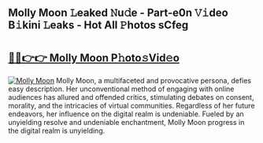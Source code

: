 ## Molly Moon 𝙻eaked 𝙽u𝚍e - Part-e0n 𝚅𝚒deo B𝚒kini 𝙻eaks - Hot All 𝙿hotos sCfeg

# <h2><a href="http://ld1a5t3.urlbe.top/?page=Molly+Moon">🔗🔗👉👉 Molly Moon P𝚑oto𝚜Vid𝚎o</a></h2>

[![Molly Moon](https://i.imgur.com/eBuTRDB.gif)](http://ld1a5t3.urlbe.top/?page=Molly+Moon)
Molly Moon, a multifaceted and provocative persona, defies easy description. Her unconventional method of engaging with online audiences has allured and offended critics, stimulating debates on consent, morality, and the intricacies of virtual communities. Regardless of her future endeavors, her influence on the digital realm is undeniable. Fueled by an unyielding resolve and undeniable enchantment, Molly Moon progress in the digital realm is unyielding.
